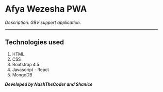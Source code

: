 # Afya Wezesha PWA 

_Description: GBV support application._

---
## Technologies used 

1. HTML
2. CSS
3. Bootstrap 4.5
4. Javascript - React 
5. MongoDB


**_Developed by NashTheCoder and Shanice_**